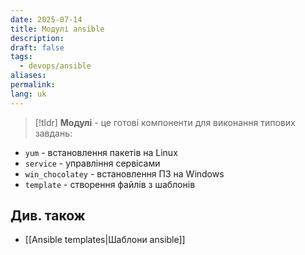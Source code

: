 ```yaml
---
date: 2025-07-14
title: Модулі ansible
description: 
draft: false
tags:
  - devops/ansible
aliases: 
permalink: 
lang: uk
---
```

> [!tldr]
> **Модулі** - це готові компоненти для виконання типових завдань:

- `yum` - встановлення пакетів на Linux
- `service` - управління сервісами
- `win_chocolatey` - встановлення ПЗ на Windows
- `template` - створення файлів з шаблонів

## Див. також

- [[Ansible templates|Шаблони ansible]]